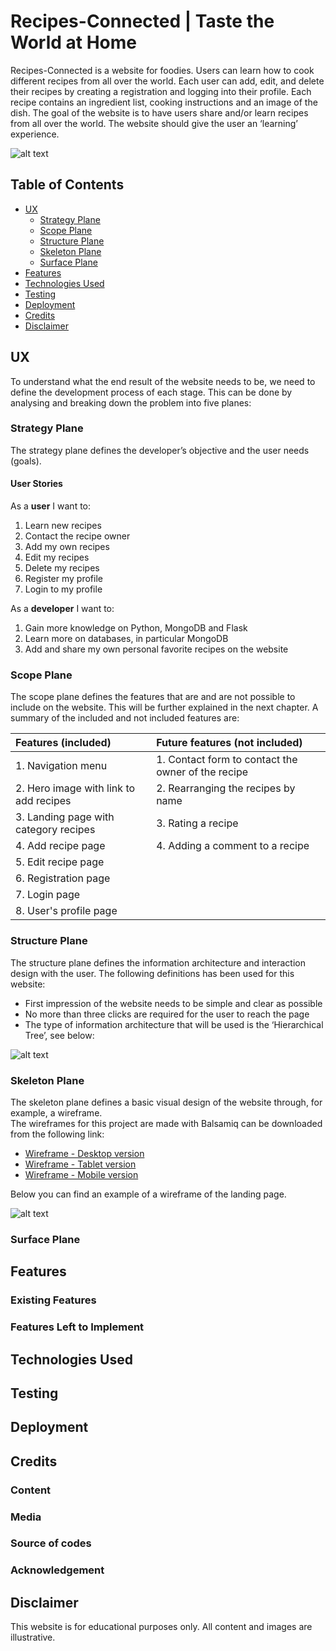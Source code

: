 # Recipes-Connected | Taste the World at Home
Recipes-Connected is a website for foodies. Users can learn how to cook different recipes from all over the world. Each user can add, edit, and delete their recipes by creating a registration and logging into their profile. Each recipe contains an ingredient list, cooking instructions and an image of the dish. The goal of the website is to have users share and/or learn recipes from all over the world. The website should give the user an ‘learning’ experience.

![alt text][logo]

[logo]: https://raw.githubusercontent.com/MatthewYong/recipes-connected/master/static/images/readme-images/image-landing-device.png

## Table of Contents
- [UX](#ux)
  * [Strategy Plane](#strategy-plane)
  * [Scope Plane](#scope-plane)
  * [Structure Plane](#structure-plane)
  * [Skeleton Plane](#skeleton-plane)
  * [Surface Plane](#surface-plane)
- [Features](#features)
- [Technologies Used](#technologies-used)
- [Testing](#testing)
- [Deployment](#deployment)
- [Credits](#credits)
- [Disclaimer](#disclaimer)


## UX
To understand what the end result of the website needs to be, we need to define the development process of each stage. This can be done by analysing and breaking down the problem into five planes:

### Strategy Plane
The strategy plane defines the developer’s objective and the user needs (goals).

#### User Stories
As a **user** I want to:
1.  Learn new recipes
2.	Contact the recipe owner
3.	Add my own recipes
4.	Edit my recipes
5.	Delete my recipes
6.	Register my profile
7.	Login to my profile

As a **developer** I want to:
1.  Gain more knowledge on Python, MongoDB and Flask
2.  Learn more on databases, in particular MongoDB
3.  Add and share my own personal favorite recipes on the website

### Scope Plane
The scope plane defines the features that are and are not possible to include on the website.
This will be further explained in the next chapter. A summary of the included and not included features are:

| Features (included) | Future features (not included)|
| :------------- | :---------- |
|1. Navigation menu | 1. Contact form to contact the owner of the recipe|
|2. Hero image with link to add recipes | 2. Rearranging the recipes by name|
|3. Landing page with category recipes| 3. Rating a recipe
|4. Add recipe page | 4. Adding a comment to a recipe
|5. Edit recipe page |
|6. Registration page |
|7. Login page |
|8. User's profile page |

### Structure Plane

The structure plane defines the information architecture and interaction design with the user. The following definitions has been used for this website:

- First impression of the website needs to be simple and clear as possible
- No more than three clicks are required for the user to reach the page
- The type of information architecture that will be used is the ‘Hierarchical Tree’, see below:

![alt text][wireframe tree]

[wireframe tree]: https://raw.githubusercontent.com/MatthewYong/recipes-connected/master/static/images/readme-images/image-wireframe-structureplane.jpg


### Skeleton Plane
The skeleton plane defines a basic visual design of the website through, for example, a wireframe.  
The wireframes for this project are made with Balsamiq can be downloaded from the following link:

- [Wireframe - Desktop version](https://github.com/MatthewYong/recipes-connected/raw/master/static/wireframes/Wireframe%20-%20Desktop.pdf)
- [Wireframe - Tablet version](https://github.com/MatthewYong/recipes-connected/raw/master/static/wireframes/Wireframe%20-%20Tablet.pdf)
- [Wireframe - Mobile version](https://github.com/MatthewYong/recipes-connected/raw/master/static/wireframes/Wireframe%20-%20Mobile.pdf)

Below you can find an example of a wireframe of the landing page.

![alt text][wireframe]

[wireframe]: https://raw.githubusercontent.com/MatthewYong/recipes-connected/master/static/images/readme-images/image-wireframe-skeletonplane.jpg


### Surface Plane


## Features


### Existing Features


### Features Left to Implement


## Technologies Used


## Testing


## Deployment


## Credits
### Content


### Media



### Source of codes


### Acknowledgement


## Disclaimer
This website is for educational purposes only. All content and images are illustrative.
